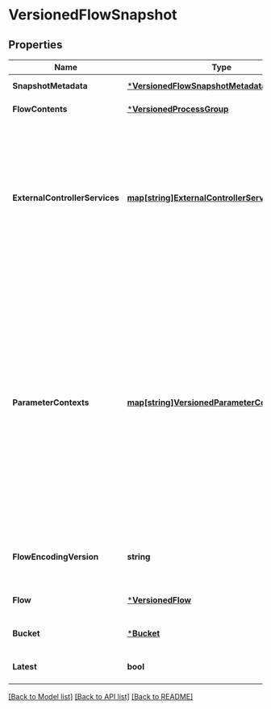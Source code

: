 # VersionedFlowSnapshot

## Properties
Name | Type | Description | Notes
------------ | ------------- | ------------- | -------------
**SnapshotMetadata** | [***VersionedFlowSnapshotMetadata**](VersionedFlowSnapshotMetadata.md) |  | [default to null]
**FlowContents** | [***VersionedProcessGroup**](VersionedProcessGroup.md) |  | [default to null]
**ExternalControllerServices** | [**map[string]ExternalControllerServiceReference**](ExternalControllerServiceReference.md) | The information about controller services that exist outside this versioned flow, but are referenced by components within the versioned flow. | [optional] [default to null]
**ParameterContexts** | [**map[string]VersionedParameterContext**](VersionedParameterContext.md) | The parameter contexts referenced by process groups in the flow contents. The mapping is from the name of the context to the context instance, and it is expected that any context in this map is referenced by at least one process group in this flow. | [optional] [default to null]
**FlowEncodingVersion** | **string** | The optional encoding version of the flow contents. | [optional] [default to null]
**Flow** | [***VersionedFlow**](VersionedFlow.md) |  | [optional] [default to null]
**Bucket** | [***Bucket**](Bucket.md) |  | [optional] [default to null]
**Latest** | **bool** |  | [optional] [default to null]

[[Back to Model list]](../README.md#documentation-for-models) [[Back to API list]](../README.md#documentation-for-api-endpoints) [[Back to README]](../README.md)

